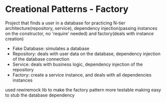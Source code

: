 # Creational Patterns - Factory

Project that finds a user in a database for practicing
N-tier architecture(repository, service), 
dependency injection(passing instances on the constructor, no 'require' needed) 
and factory(deals with instance creation)

- Fake Database: simulates a database
- Repository: deals with user data on the database, dependency injection of the database connection
- Service: deals with business logic, dependency injection of the repository
- Factory: create a service instance, and deals with all dependencies instances

used rewiremock lib to make the factory pattern more testable
making easy to stub the database dependency
